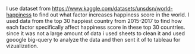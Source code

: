 I use dataset from https://www.kaggle.com/datasets/unsdsn/world-happiness to find out what factor increases happiness score in the world. I used data from the top 30 happiest country from 2015-2017 to find how each factor specifically affect happiness score in these top 30 countries.
since it was not a large amount of data i used sheets to clean it and used gooogle big-query to analyze the data and then sent it of to tableau for vizualization.
